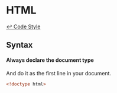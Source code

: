 HTML
==

[↩ Code Style](https://github.com/ahtohbi4/code-style/blob/master/README.md#code-style)

Syntax
--

#### Always declare the document type

And do it as the first line in your document.
```html
<!doctype html>
```
